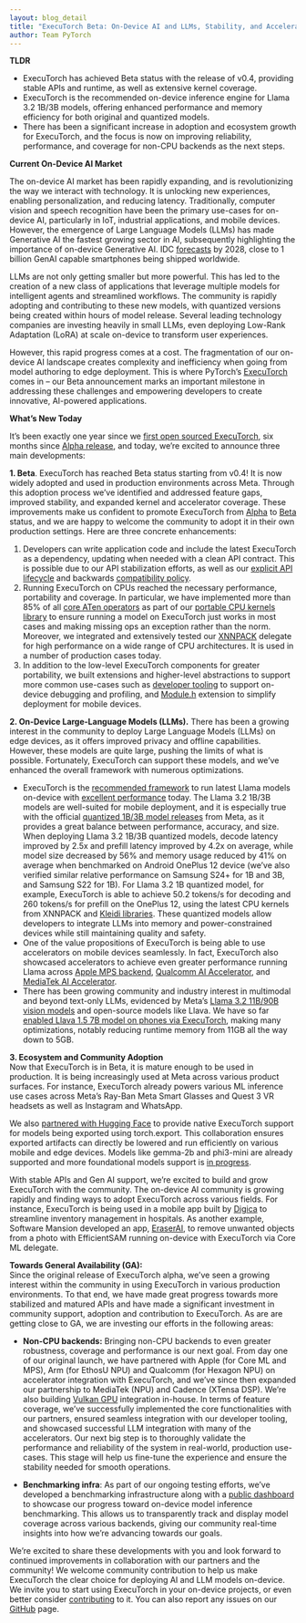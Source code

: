 ```yaml
---
layout: blog_detail
title: "ExecuTorch Beta: On-Device AI and LLMs, Stability, and Acceleration with Partners"
author: Team PyTorch 
---
```


**TLDR**

* ExecuTorch has achieved Beta status with the release of v0.4, providing stable APIs and runtime, as well as extensive kernel coverage.  
* ExecuTorch is the recommended on-device inference engine for Llama 3.2 1B/3B models, offering enhanced performance and memory efficiency for both original and quantized models.  
* There has been a significant increase in adoption and ecosystem growth for ExecuTorch, and the focus is now on improving reliability, performance, and coverage for non-CPU backends as the next steps.

**Current On-Device AI Market**

The on-device AI market has been rapidly expanding, and is revolutionizing the way we interact with technology. It is unlocking new experiences, enabling personalization, and reducing latency. Traditionally, computer vision and speech recognition have been the primary use-cases for on-device AI, particularly in IoT, industrial applications, and mobile devices. However, the emergence of Large Language Models (LLMs) has made Generative AI the fastest growing sector in AI, subsequently highlighting the importance of on-device Generative AI. IDC [forecasts](https://www.idc.com/getdoc.jsp?containerId=prUS52478124) by 2028, close to 1 billion GenAI capable smartphones being shipped worldwide.

LLMs are not only getting smaller but more powerful. This has led to the creation of a new class of applications that leverage multiple models for intelligent agents and streamlined workflows. The community is rapidly adopting and contributing to these new models, with quantized versions being created within hours of model release. Several leading technology companies are investing heavily in small LLMs, even deploying Low-Rank Adaptation (LoRA) at scale on-device to transform user experiences.

However, this rapid progress comes at a cost. The fragmentation of our on-device AI landscape creates complexity and inefficiency when going from model authoring to edge deployment. This is where PyTorch’s [ExecuTorch](https://github.com/pytorch/executorch) comes in – our Beta announcement marks an important milestone in addressing these challenges and empowering developers to create innovative, AI-powered applications.

**What’s New Today**

It’s been exactly one year since we [first open sourced ExecuTorch](https://pytorch.org/blog/pytorch-edge/), six months since [Alpha release](https://pytorch.org/blog/executorch-alpha/), and today, we’re excited to announce three main developments: 

**1\. Beta**. ExecuTorch has reached Beta status starting from v0.4\! It is now widely adopted and used in production environments across Meta. Through this adoption process we’ve identified and addressed feature gaps, improved stability, and expanded kernel and accelerator coverage. These improvements make us confident to promote ExecuTorch from [Alpha](https://github.com/pytorch/executorch/releases/tag/v0.2.0) to [Beta](https://github.com/pytorch/executorch/releases/tag/v0.4.0) status, and we are happy to welcome the community to adopt it in their own production settings. Here are three concrete enhancements:  
 

1. Developers can write application code and include the latest ExecuTorch as a dependency, updating when needed with a clean API contract. This is possible due to our API stabilization efforts, as well as our [explicit API lifecycle](https://pytorch.org/executorch/main/api-life-cycle.html) and backwards [compatibility policy](https://github.com/pytorch/executorch/blob/main/runtime/COMPATIBILITY.md).  
2. Running ExecuTorch on CPUs reached the necessary performance, portability and coverage. In particular, we have implemented more than 85% of all [core ATen operators](https://pytorch.org/executorch/main/ir-ops-set-definition.html) as part of our [portable CPU kernels library](https://pytorch.org/executorch/stable/kernel-library-overview.html) to ensure running a model on ExecuTorch just works in most cases and making missing ops an exception rather than the norm. Moreover, we integrated and extensively tested our [XNNPACK](https://pytorch.org/executorch/main/native-delegates-executorch-xnnpack-delegate.html) delegate for high performance on a wide range of CPU architectures. It is used in a number of production cases today.  
3. In addition to the low-level ExecuTorch components for greater portability, we built extensions and higher-level abstractions to support more common use-cases such as [developer tooling](https://pytorch.org/executorch/main/devtools-overview.html) to support on-device debugging and profiling, and [Module.h](https://pytorch.org/executorch/main/extension-module.html) extension to simplify deployment for mobile devices.

**2\. On-Device Large-Language Models (LLMs).** There has been a growing interest in the community to deploy Large Language Models (LLMs) on edge devices, as it offers improved privacy and offline capabilities. However, these models are quite large, pushing the limits of what is possible. Fortunately, ExecuTorch can support these models, and we’ve enhanced the overall framework with numerous optimizations.

- ExecuTorch is the [recommended framework](https://www.llama.com/docs/model-cards-and-prompt-formats/llama3_2/#-inference-with-lightweight-models-) to run latest Llama models on-device with [excellent performance](https://www.llama.com/docs/model-cards-and-prompt-formats/llama3_2/#-inference-with-lightweight-models-) today. The Llama 3.2 1B/3B models are well-suited for mobile deployment, and it is especially true with the official [quantized 1B/3B model releases](https://ai.meta.com/blog/meta-llama-quantized-lightweight-models/) from Meta, as it provides a great balance between performance, accuracy, and size. When deploying Llama 3.2 1B/3B quantized models, decode latency improved by 2.5x and prefill latency improved by 4.2x on average, while model size decreased by 56% and memory usage reduced by 41% on average when benchmarked on Android OnePlus 12 device (we’ve also verified similar relative performance on Samsung S24+ for 1B and 3B, and Samsung S22 for 1B). For Llama 3.2 1B quantized model, for example, ExecuTorch is able to achieve 50.2 tokens/s for decoding and 260 tokens/s for prefill on the OnePlus 12, using the latest CPU kernels from XNNPACK and [Kleidi libraries](https://community.arm.com/arm-community-blogs/b/ai-and-ml-blog/posts/llm-inference-llama-quantized-models-executorch-kleidiai). These quantized models allow developers to integrate LLMs into memory and power-constrained devices while still maintaining quality and safety.  
- One of the value propositions of ExecuTorch is being able to use accelerators on mobile devices seamlessly. In fact, ExecuTorch also showcased accelerators to achieve even greater performance running Llama across [Apple MPS backend](https://github.com/pytorch/executorch/blob/main/examples/demo-apps/apple_ios/LLaMA/docs/delegates/mps_README.md), [Qualcomm AI Accelerator](https://github.com/pytorch/executorch/blob/main/examples/demo-apps/android/LlamaDemo/docs/delegates/qualcomm_README.md), and [MediaTek AI Accelerator](https://github.com/pytorch/executorch/blob/main/examples/demo-apps/android/LlamaDemo/docs/delegates/mediatek_README.md).  
- There has been growing community and industry interest in multimodal and beyond text-only LLMs, evidenced by Meta’s [Llama 3.2 11B/90B vision models](https://ai.meta.com/blog/llama-3-2-connect-2024-vision-edge-mobile-devices/) and open-source models like Llava. We have so far [enabled Llava 1.5 7B model on phones via ExecuTorch](https://github.com/pytorch/executorch/tree/main/examples/models/llava), making many optimizations, notably reducing runtime memory from 11GB all the way down to 5GB.


**3\. Ecosystem and Community Adoption**  
Now that ExecuTorch is in Beta, it is mature enough to be used in production. It is being increasingly used at Meta across various product surfaces. For instance, ExecuTorch already powers various ML inference use cases across Meta’s Ray-Ban Meta Smart Glasses and Quest 3 VR headsets as well as Instagram and WhatsApp.

We also [partnered with Hugging Face](https://huggingface.co/docs/transformers/main/en/main_classes/executorch) to provide native ExecuTorch support for models being exported using torch.export. This collaboration ensures exported artifacts can directly be lowered and run efficiently on various mobile and edge devices. Models like gemma-2b and phi3-mini are already supported and more foundational models support is [in progress](https://github.com/huggingface/transformers/issues/32253). 

With stable APIs and Gen AI support, we’re excited to build and grow ExecuTorch with the community. The on-device AI community is growing rapidly and finding ways to adopt ExecuTorch across various fields. For instance, ExecuTorch is being used in a mobile app built by [Digica](https://digica.com/) to streamline inventory management in hospitals. As another example, Software Mansion developed an app, [EraserAI](https://blog.swmansion.com/eraserai-how-to-create-efficient-app-for-edge-device-04f09aa8072f), to remove unwanted objects from a photo with EfficientSAM running on-device with ExecuTorch via Core ML delegate.

**Towards General Availability (GA):**  
Since the original release of ExecuTorch alpha, we’ve seen a growing interest within the community in using ExecuTorch in various production environments. To that end, we have made great progress towards more stabilized and matured APIs and have made a significant investment in community support, adoption and contribution to ExecuTorch. As are are getting close to GA, we are investing our efforts in the following areas:

- **Non-CPU backends:** Bringing non-CPU backends to even greater robustness, coverage and performance is our next goal. From day one of our original launch, we have partnered with Apple (for Core ML and MPS), Arm (for EthosU NPU) and Qualcomm (for Hexagon NPU) on accelerator integration with ExecuTorch, and we’ve since then expanded our partnership to MediaTek (NPU) and Cadence (XTensa DSP). We’re also building [Vulkan GPU](https://pytorch.org/executorch/stable/native-delegates-executorch-vulkan-delegate.html) integration in-house. In terms of feature coverage, we’ve successfully implemented the core functionalities with our partners, ensured seamless integration with our developer tooling, and showcased successful LLM integration with many of the accelerators. Our next big step is to thoroughly validate the performance and reliability of the system in real-world, production use-cases. This stage will help us fine-tune the experience and ensure the stability needed for smooth operations.

- **Benchmarking infra**: As part of our ongoing testing efforts, we’ve developed a benchmarking infrastructure along with a [public dashboard](https://hud.pytorch.org/benchmark/llms?repoName=pytorch%2Fexecutorch) to showcase our progress toward on-device model inference benchmarking. This allows us to transparently track and display model coverage across various backends, giving our community real-time insights into how we’re advancing towards our goals. 


We’re excited to share these developments with you and look forward to continued improvements in collaboration with our partners and the community\! We welcome community contribution to help us make ExecuTorch the clear choice for deploying AI and LLM models on-device. We invite you to start using ExecuTorch in your on-device projects, or even better consider [contributing](https://github.com/pytorch/executorch/blob/main/CONTRIBUTING.md) to it. You can also report any issues on our [GitHub](https://github.com/pytorch/executorch/issues) page.    
